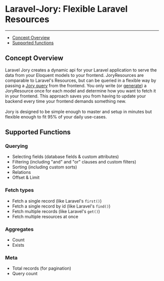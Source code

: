 # Laravel-Jory: Flexible Laravel Resources

---

- [Concept Overview](#concept-overview)
- [Supported functions](#supported-functions)

<a name="concept-overview"></a>
## Concept Overview
Laravel Jory creates a dynamic api for your Laravel application to serve the data from your Eloquent models to your frontend.
JoryResources are comparable to Laravel's Resources, but can be queried in a flexible way by passing a [Jory query](/{{route}}/{{version}}/query_introduction) from the frontend. You only write (or [generate](/{{route}}/{{version}}/generator)) a JoryResource once for each model and determine how you want to fetch it in your frontend. This approach saves you from having to update your backend every time your frontend demands something new.  
<br>
Jory is designed to be simple enough to master and setup in minutes but flexible enough to fit 95% of your daily use-cases.

<a name="supported-functions"></a>
## Supported Functions
### Querying
- Selecting fields (database fields & custom attributes)
- Filtering (including "and" and "or" clauses and custom filters)
- Sorting (including custom sorts)
- Relations
- Offset & Limit

### Fetch types
- Fetch a single record (like Laravel's ```first()```)
- Fetch a single record by id (like Laravel's ```find()```)
- Fetch multiple records (like Laravel's ```get()```)
- Fetch multiple resources at once

### Aggregates
- Count
- Exists

### Meta
- Total records (for pagination)
- Query count
